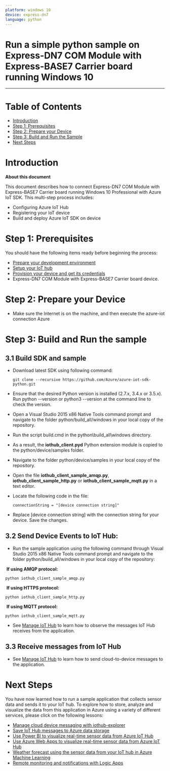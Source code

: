 ```yaml
---
platform: windows 10 
device: express-dn7
language: python
---
```


Run a simple python sample on Express-DN7 COM Module with Express-BASE7 Carrier board running Windows 10 
===
---

# Table of Contents

-   [Introduction](#Introduction)
-   [Step 1: Prerequisites](#Prerequisites)
-   [Step 2: Prepare your Device](#PrepareDevice)
-   [Step 3: Build and Run the Sample](#Build)
-   [Next Steps](#NextSteps)

<a name="Introduction"></a>
# Introduction

**About this document**

This document describes how to connect Express-DN7 COM Module with Express-BASE7 Carrier board running Windows 10 Professional with Azure IoT SDK. This multi-step process includes:

-   Configuring Azure IoT Hub
-   Registering your IoT device
-   Build and deploy Azure IoT SDK on device

<a name="Prerequisites"></a>
# Step 1: Prerequisites

You should have the following items ready before beginning the process:

-   [Prepare your development environment][setup-devbox-python]
-   [Setup your IoT hub][lnk-setup-iot-hub]
-   [Provision your device and get its credentials][lnk-manage-iot-hub]
-   Express-DN7 COM Module with Express-BASE7 Carrier board device.

<a name="PrepareDevice"></a>
# Step 2: Prepare your Device

-   Make sure the Internet is on the machine, and then execute the azure-iot connection Azure

<a name="Build"></a>
# Step 3: Build and Run the sample

## 3.1 Build SDK and sample

-   Download latest SDK using following command:

		git clone --recursive https://github.com/Azure/azure-iot-sdk-python.git

-   Ensure that the desired Python version is installed (2.7.x, 3.4.x or 3.5.x). Run python --version or python3 --version at the command line to check the version. 

-   Open a Visual Studio 2015 x86 Native Tools command prompt and navigate to the folder python/build_all/windows in your local copy of the repository.

-   Run the script build.cmd in the python\build_all\windows directory.

-   As a result, the **iothub_client.pyd** Python extension module is copied to the python/device/samples folder.

-   Navigate to the folder python/device/samples in your local copy of the repository.

-   Open the file **iothub_client_sample_amqp.py**, **iothub_client_sample_http.py** or  **iothub_client_sample_mqtt.py** in a text editor.

-   Locate the following code in the file:

		connectionString = "[device connection string]"

-   Replace [device connection string] with the connection string for your device. Save the changes.

## 3.2 Send Device Events to IoT Hub:

-   Run the sample application using the following command through Visual Studio 2015 x86 Native Tools command prompt and navigate to the folder python/build_all/windows in your local copy of the repository:

​      **If using AMQP protocol:**

	python iothub_client_sample_amqp.py

​      **If using HTTPS protocol:**

	python iothub_client_sample_http.py

​      **If using MQTT protocol:**

	python iothub_client_sample_mqtt.py

-   See [Manage IoT Hub][lnk-manage-iot-hub] to learn how to observe the messages IoT Hub receives from the application.

## 3.3 Receive messages from IoT Hub

-   See [Manage IoT Hub][lnk-manage-iot-hub] to learn how to send cloud-to-device messages to the application.

<a name="NextSteps"></a>
# Next Steps

You have now learned how to run a sample application that collects sensor data and sends it to your IoT hub. To explore how to store, analyze and visualize the data from this application in Azure using a variety of different services, please click on the following lessons:

-   [Manage cloud device messaging with iothub-explorer]
-   [Save IoT Hub messages to Azure data storage]
-   [Use Power BI to visualize real-time sensor data from Azure IoT Hub]
-   [Use Azure Web Apps to visualize real-time sensor data from Azure IoT Hub]
-   [Weather forecast using the sensor data from your IoT hub in Azure Machine Learning]
-   [Remote monitoring and notifications with Logic Apps]   

[Manage cloud device messaging with iothub-explorer]: https://docs.microsoft.com/en-us/azure/iot-hub/iot-hub-explorer-cloud-device-messaging
[Save IoT Hub messages to Azure data storage]: https://docs.microsoft.com/en-us/azure/iot-hub/iot-hub-store-data-in-azure-table-storage
[Use Power BI to visualize real-time sensor data from Azure IoT Hub]: https://docs.microsoft.com/en-us/azure/iot-hub/iot-hub-live-data-visualization-in-power-bi
[Use Azure Web Apps to visualize real-time sensor data from Azure IoT Hub]: https://docs.microsoft.com/en-us/azure/iot-hub/iot-hub-live-data-visualization-in-web-apps
[Weather forecast using the sensor data from your IoT hub in Azure Machine Learning]: https://docs.microsoft.com/en-us/azure/iot-hub/iot-hub-weather-forecast-machine-learning
[Remote monitoring and notifications with Logic Apps]: https://docs.microsoft.com/en-us/azure/iot-hub/iot-hub-monitoring-notifications-with-azure-logic-apps
[setup-devbox-python]: https://github.com/Azure/azure-iot-device-ecosystem/blob/master/get_started/python-devbox-setup.md
[lnk-setup-iot-hub]: ../setup_iothub.md
[lnk-manage-iot-hub]: ../manage_iot_hub.md
